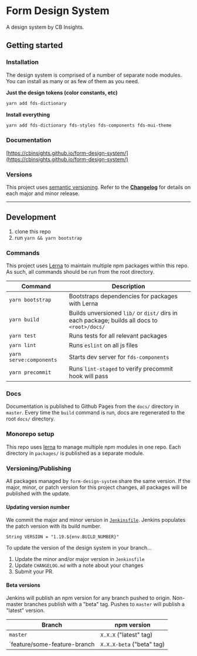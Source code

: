 # Form Design System

A design system by CB Insights.

## Getting started

### Installation
The design system is comprised of a number of separate node modules. You can install as many
or as few of them as you need.

**Just the design tokens (color constants, etc)**
```bash
yarn add fds-dictionary
```

**Install everything**
```bash
yarn add fds-dictionary fds-styles fds-components fds-mui-theme
```

### Documentation
[https://cbinsights.github.io/form-design-system/](https://cbinsights.github.io/form-design-system/)

### Versions
This project uses [semantic versioning](https://semver.org/spec/v2.0.0.html).
Refer to the [**Changelog**](https://github.com/cbinsights/form-design-system/blob/master/CHANGELOG.md)
for details on each major and minor release.

------

## Development

1. clone this repo
2. run `yarn && yarn bootstrap`


### Commands
This project uses [Lerna](https://github.com/lerna/lerna) to maintain
multiple npm packages within this repo. As such, all commands should be
run from the root directory.

Command          | Description
---------------- | ------------------------------------------------------
`yarn bootstrap` | Bootstraps dependencies for packages with Lerna
`yarn build`     | Builds unversioned `lib/` or `dist/` dirs in each package; builds all docs to `<root>/docs/`
`yarn test`      | Runs tests for all relevant packages
`yarn lint`      | Runs `eslint` on all js files
`yarn serve:components` | Starts dev server for `fds-components`
`yarn precommit` | Runs `lint-staged` to verify precommit hook will pass

### Docs
Documentation is published to Github Pages from the `docs/` directory in `master`.
Every time the `build` command is run, docs are regenerated to the root `docs/` directory.

### Monorepo setup
This repo uses [lerna](https://lernajs.io/) to manage multiple npm modules in one repo. Each directory in
`packages/` is published as a separate module.

### Versioning/Publishing
All packages managed by `form-design-system` share the same version. If the major, minor, or patch version
for this project changes, all packages will be published with the update.

#### Updating version number
We commit the major and minor version in [`Jenkinsfile`](https://github.com/cbinsights/form-design-system/blob/master/Jenkinsfile#L10).
Jenkins populates the patch version with its build number.

```
String VERSION = "1.19.${env.BUILD_NUMBER}"
```

To update the version of the design system in your branch...

1. Update the minor and/or major version in `Jenkinsfile`
2. Update `CHANGELOG.md` with a note about your changes
3. Submit your PR.

#### Beta versions
Jenkins will publish an npm version for any branch pushed to origin.
Non-master branches publish with a "beta" tag. Pushes to `master` will
publish a "latest" version.

Branch   | npm version
-------- | -------------------------------------
`master` | `X.X.X` ("latest" tag)
`feature/some-feature-branch | `X.X.X-beta` ("beta" tag)
